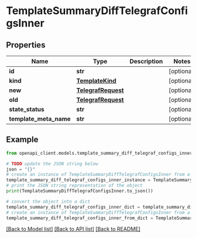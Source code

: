 # TemplateSummaryDiffTelegrafConfigsInner


## Properties

Name | Type | Description | Notes
------------ | ------------- | ------------- | -------------
**id** | **str** |  | [optional] 
**kind** | [**TemplateKind**](TemplateKind.md) |  | [optional] 
**new** | [**TelegrafRequest**](TelegrafRequest.md) |  | [optional] 
**old** | [**TelegrafRequest**](TelegrafRequest.md) |  | [optional] 
**state_status** | **str** |  | [optional] 
**template_meta_name** | **str** |  | [optional] 

## Example

```python
from openapi_client.models.template_summary_diff_telegraf_configs_inner import TemplateSummaryDiffTelegrafConfigsInner

# TODO update the JSON string below
json = "{}"
# create an instance of TemplateSummaryDiffTelegrafConfigsInner from a JSON string
template_summary_diff_telegraf_configs_inner_instance = TemplateSummaryDiffTelegrafConfigsInner.from_json(json)
# print the JSON string representation of the object
print(TemplateSummaryDiffTelegrafConfigsInner.to_json())

# convert the object into a dict
template_summary_diff_telegraf_configs_inner_dict = template_summary_diff_telegraf_configs_inner_instance.to_dict()
# create an instance of TemplateSummaryDiffTelegrafConfigsInner from a dict
template_summary_diff_telegraf_configs_inner_from_dict = TemplateSummaryDiffTelegrafConfigsInner.from_dict(template_summary_diff_telegraf_configs_inner_dict)
```
[[Back to Model list]](../README.md#documentation-for-models) [[Back to API list]](../README.md#documentation-for-api-endpoints) [[Back to README]](../README.md)


